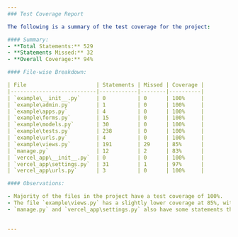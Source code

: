 ```yaml
---
### Test Coverage Report

The following is a summary of the test coverage for the project:

#### Summary:
- **Total Statements:** 529
- **Statements Missed:** 32
- **Overall Coverage:** 94%

#### File-wise Breakdown:

| File                      | Statements | Missed | Coverage |
|---------------------------|------------|--------|----------|
| `example\__init__.py`     | 0          | 0      | 100%     |
| `example\admin.py`        | 1          | 0      | 100%     |
| `example\apps.py`         | 4          | 0      | 100%     |
| `example\forms.py`        | 15         | 0      | 100%     |
| `example\models.py`       | 30         | 0      | 100%     |
| `example\tests.py`        | 238        | 0      | 100%     |
| `example\urls.py`         | 4          | 0      | 100%     |
| `example\views.py`        | 191        | 29     | 85%      |
| `manage.py`               | 12         | 2      | 83%      |
| `vercel_app\__init__.py`  | 0          | 0      | 100%     |
| `vercel_app\settings.py`  | 31         | 1      | 97%      |
| `vercel_app\urls.py`      | 3          | 0      | 100%     |

#### Observations:

- Majority of the files in the project have a test coverage of 100%.
- The file `example\views.py` has a slightly lower coverage at 85%, with 29 statements not covered by tests.
- `manage.py` and `vercel_app\settings.py` also have some statements that are missed in the tests, resulting in coverages of 83% and 97% respectively.
  

---
```

